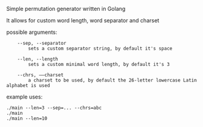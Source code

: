 Simple permutation generator written in Golang

It allows for custom word length, word separator and charset

possible arguments:

```
    --sep, --separator
        sets a custom separator string, by default it's space

    --len, --length
        sets a custom minimal word length, by default it's 3

    --chrs, ––charset
        a charset to be used, by default the 26-letter lowercase Latin alphabet is used

```

example uses:

```
./main --len=3 --sep=... --chrs=abc
./main
./main --len=10
```
